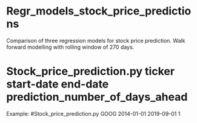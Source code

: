 # Regr_models_stock_price_predictions
Comparison of three regression models for stock price prediction. Walk forward modelling with rolling window of 270 days.

# Stock_price_prediction.py ticker start-date end-date prediction_number_of_days_ahead

Example:
#Stock_price_prediction.py GOOG 2014-01-01 2019-09-01 1
